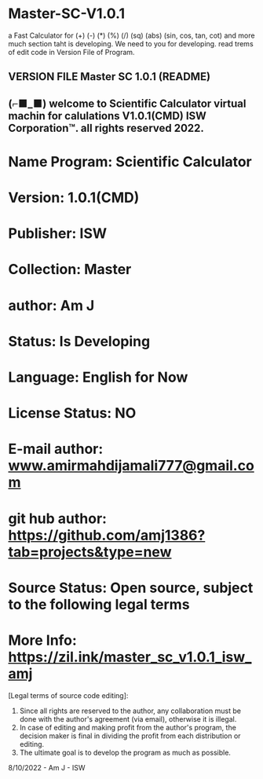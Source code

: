 # Master-SC-V1.0.1
a Fast Calculator for (+) (-) (*) (%) (/) (sq) (abs) (sin, cos, tan, cot) and more much section taht is developing. We need to you for developing. read trems of edit code in Version File of Program.


VERSION FILE Master SC 1.0.1 (README)
-------------------------------------------
(⌐■_■)
welcome to Scientific Calculator
virtual machin for calulations V1.0.1(CMD)
ISW Corporation™. all rights reserved 2022.
-------------------------------------------

# Name Program: Scientific Calculator
# Version: 1.0.1(CMD)
# Publisher: ISW
# Collection: Master
# author: Am J
# Status: Is Developing
# Language: English for Now
# License Status: NO
# E-mail author: www.amirmahdijamali777@gmail.com
# git hub author: https://github.com/amj1386?tab=projects&type=new
# Source Status: Open source, subject to the following legal terms
# More Info: https://zil.ink/master_sc_v1.0.1_isw_amj


[Legal terms of source code editing]:
1. Since all rights are reserved to the author, any collaboration must be done with the author's agreement (via email), otherwise it is illegal.
2. In case of editing and making profit from the author's program, the decision maker is final in dividing the profit from each distribution or editing.
3. The ultimate goal is to develop the program as much as possible.



8/10/2022 - Am J - ISW





